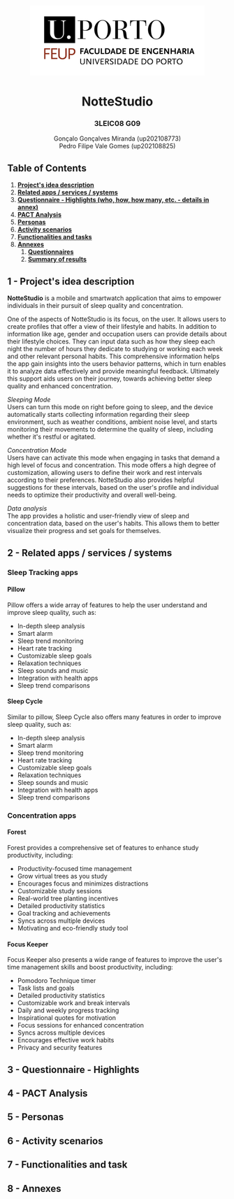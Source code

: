 <div align='center'>
<img src='https://raw.githubusercontent.com/pedrofvgomes/feup-ipc/main/img/feup.png'>
<h1>NotteStudio</h1>
<h3>3LEIC08 G09</h3>
<p>
Gonçalo Gonçalves Miranda (up202108773)
<br>
Pedro Filipe Vale Gomes (up202108825)
</p>
</div>


## Table of Contents
1. [**Project's idea description**](#1---projects-idea-description)
2. [**Related apps / services / systems**](#2---related-apps--services--systems)
3. [**Questionnaire - Highlights (who, how, how many, etc. - details in annex)**](#3---questionnaire---highlights)
4. [**PACT Analysis**](#4---pact-analysis)
5. [**Personas**](#5---personas)
6. [**Activity scenarios**](#6---activity-scenarios)
7. [**Functionalities and tasks**](#7---functionalities-and-task)
8. [**Annexes**](#8---annexes)
    1. [**Questionnaires**](#)
    2. [**Summary of results**](#)


## 1 - Project's idea description

**NotteStudio** is a mobile and smartwatch application that aims to empower individuals in their pursuit of sleep quality and concentration.

One of the aspects of NotteStudio is its focus, on the user. It allows users to create profiles that offer a view of their lifestyle and habits. In addition to information like age, gender and occupation users can provide details about their lifestyle choices. They can input data such as how they sleep each night the number of hours they dedicate to studying or working each week and other relevant personal habits. This comprehensive information helps the app gain insights into the users behavior patterns, which in turn enables it to analyze data effectively and provide meaningful feedback. Ultimately this support aids users on their journey, towards achieving better sleep quality and enhanced concentration.

*Sleeping Mode* <br>
Users can turn this mode on right before going to sleep, and the device automatically starts collecting information regarding their sleep environment, such as weather conditions, ambient noise level, and starts monitoring their movements to determine the quality of sleep, including whether it's restful or agitated.

*Concentration Mode* <br>
Users have can activate this mode when engaging in tasks that demand a high level of focus and concentration. This mode offers a high degree of customization, allowing users to define their work and rest intervals according to their preferences. NotteStudio also provides helpful suggestions for these intervals, based on the user's profile and individual needs to optimize their productivity and overall well-being.

*Data analysis* <br>
The app provides a holistic and user-friendly view of sleep and concentration data, based on the user's habits.
This allows them to better visualize their progress and set goals for themselves.

## 2 - Related apps / services / systems

### Sleep Tracking apps
#### Pillow
Pillow offers a wide array of features to help the user understand and improve sleep quality, such as:
 * In-depth sleep analysis
 * Smart alarm
 * Sleep trend monitoring
 * Heart rate tracking
 * Customizable sleep goals
 * Relaxation techniques
 * Sleep sounds and music
 * Integration with health apps
 * Sleep trend comparisons

#### Sleep Cycle
Similar to pillow, Sleep Cycle also offers many features in order to improve sleep quality, such as:
 * In-depth sleep analysis
 * Smart alarm
 * Sleep trend monitoring
 * Heart rate tracking
 * Customizable sleep goals
 * Relaxation techniques
 * Sleep sounds and music
 * Integration with health apps
 * Sleep trend comparisons


### Concentration apps
#### Forest
Forest provides a comprehensive set of features to enhance study productivity, including:
 * Productivity-focused time management
 * Grow virtual trees as you study
 * Encourages focus and minimizes distractions
 * Customizable study sessions
 * Real-world tree planting incentives
 * Detailed productivity statistics
 * Goal tracking and achievements
 * Syncs across multiple devices
 * Motivating and eco-friendly study tool

#### Focus Keeper
Focus Keeper also presents a wide range of features to improve the user's time management skills and boost productivity, including:
 * Pomodoro Technique timer
 * Task lists and goals
 * Detailed productivity statistics
 * Customizable work and break intervals
 * Daily and weekly progress tracking
 * Inspirational quotes for motivation
 * Focus sessions for enhanced concentration
 * Syncs across multiple devices
 * Encourages effective work habits
 * Privacy and security features
## 3 - Questionnaire - Highlights
## 4 - PACT Analysis
## 5 - Personas
## 6 - Activity scenarios
## 7 - Functionalities and task
## 8 - Annexes

